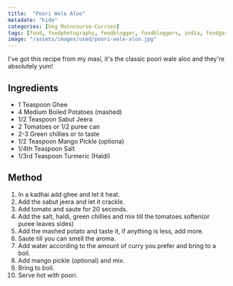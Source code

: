 ```yaml
---
title:  "Poori Wale Aloo"
metadate: "hide"
categories: [Veg Maincourse-Curries]
tags: [food, foodphotography, foodblogger, foodbloggers, india, foodgasm, indianfood, love, foodcoma, foodporn,indiancooking, indianrecipe, foodlovers, indianfood, indianfoodbloggers, foodiesofinstagram, foodlove, indian, indiancouple, eatlocal, eathealthy, eatwell, desifood, trending, tasty, taste, yummyinmytummy, foodie, instafood, instafoodie, foodstagram, instagood, passionatepaprika, foodblog, easy, indian, recipe, mothersrecipe, cooking, easycooking, easyrecipe, simple, simplefood, poorialoo, aloopuri, indiancooking, easycooking, easycook, lazaycook]
image: "/assets/images/used/poori-wale-aloo.jpg"
---
```


I've got this recipe from my masi, it's the classic poori wale aloo and they're absolutely yum!

## Ingredients

- 1 Teaspoon Ghee
- 4 Medium Boiled Potatoes (mashed)
- 1/2 Teaspoon Sabut Jeera
- 2 Tomatoes or 1/2 puree can
- 2-3 Green chillies or to taste
- 1/2 Teaspoon Mango Pickle (optiona)
- 1/4th Teaspoon Salt
- 1/3rd Teaspoon Turmeric (Haldi)

## Method

1. In a kadhai add ghee and let it heat.
2. Add the sabut jeera and let it crackle. 
3. Add tomato and saute for 20 seconds. 
4. Add the salt, haldi, green chillies and mix till the tomatoes soften(or puree leaves sides)
5. Add the mashed potato and taste it, if anything is less, add more. 
6. Saute till you can smell the aroma. 
7. Add water according to the amount of curry you prefer and bring to a boil. 
8. Add mango pickle (optional) and mix. 
9. Bring to boil. 
10. Serve hot with poori. 

